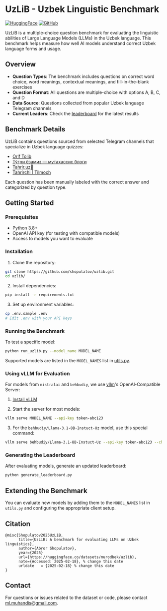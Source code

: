 # UzLiB - Uzbek Linguistic Benchmark

[![HuggingFace](https://img.shields.io/badge/🤗%20Dataset-UzLiB-yellow)](https://huggingface.co/datasets/murodbek/uzlib)
[![GitHub](https://img.shields.io/badge/GitHub-UzLiB-blue)](https://github.com/shopulatov/uzlib)

UzLiB is a multiple-choice question benchmark for evaluating the linguistic abilities of Large Language Models (LLMs) in the Uzbek language. This benchmark helps measure how well AI models understand correct Uzbek language forms and usage.

## Overview

- **Question Types**: The benchmark includes questions on correct word choice, word meanings, contextual meanings, and fill-in-the-blank exercises
- **Question Format**: All questions are multiple-choice with options A, B, C, and D
- **Data Source**: Questions collected from popular Uzbek language Telegram channels
- **Current Leaders**: Check the [leaderboard](LEADERBOARD.md) for the latest results

## Benchmark Details

UzLiB contains questions sourced from selected Telegram channels that specialize in Uzbek language quizzes:
- [Orif Tolib](https://t.me/oriftolib)
- [Тўғри ёзамиз — мутахассис блоги](https://t.me/xatoliklar)
- [Tahrir.uz📝](https://t.me/tahrir_uz)
- [Tahrirchi | Tilmoch](https://t.me/tahrirchi_uz)

Each question has been manually labeled with the correct answer and categorized by question type.

## Getting Started

### Prerequisites
- Python 3.8+
- OpenAI API key (for testing with compatible models)
- Access to models you want to evaluate

### Installation

1. Clone the repository:
```bash
git clone https://github.com/shopulatov/uzlib.git
cd uzlib/
```

2. Install dependencies:
```bash
pip install -r requirements.txt
```

3. Set up environment variables:
```bash
cp .env.sample .env
# Edit .env with your API keys
```

### Running the Benchmark

To test a specific model:
```bash
python run_uzlib.py --model_name MODEL_NAME
```

Supported models are listed in the `MODEL_NAMES` list in [utils.py](utils.py).

### Using vLLM for Evaluation

For models from `mistralai` and `behbudiy`, we use [vllm](https://vllm.ai)'s OpenAI-Compatible Server:

1. [Install vLLM](https://docs.vllm.ai/en/latest/getting_started/installation/index.html)

2. Start the server for most models:
```bash
vllm serve MODEL_NAME --api-key token-abc123
```

3. For the `behbudiy/Llama-3.1-8B-Instuct-Uz` model, use this special command:
```bash
vllm serve behbudiy/Llama-3.1-8B-Instuct-Uz --api-key token-abc123 --chat-template "{% for message in messages %}{{'<|begin_of_text|>' if loop.first else ''}}<|start_header_id|>{{ message.role }}<|end_header_id|>\n\n{{ message.content }}\n\n<|eot_id|>{% endfor %}{% if add_generation_prompt %}<|start_header_id|>assistant<|end_header_id|>\n\n{% endif %}"
```

### Generating the Leaderboard

After evaluating models, generate an updated leaderboard:
```bash
python generate_leaderboard.py
```

## Extending the Benchmark

You can evaluate new models by adding them to the `MODEL_NAMES` list in `utils.py` and configuring the appropriate client setup.

## Citation
```
@misc{Shopulatov2025UzLiB,
      title={UzLiB: A benchmark for evaluating LLMs on Uzbek linguistics}, 
      author={Abror Shopulatov},
      year={2025}
      url={https://huggingface.co/datasets/murodbek/uzlib},
      note={Accessed: 2025-02-18}, % change this date
      urldate   = {2025-02-18} % change this date
}
```

## Contact

For questions or issues related to the dataset or code, please contact [ml.muhandis@gmail.com](mailto:ml.muhandis@gmail.com).